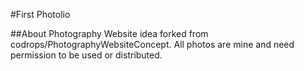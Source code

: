#First Photolio

##About
Photography Website idea forked from codrops/PhotographyWebsiteConcept. All photos are mine and need permission to be used or distributed.
